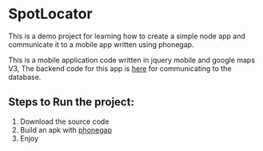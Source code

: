 <h1>SpotLocator</h1>
This is a demo project for learning how to create a simple node app and communicate it to a mobile app written using phonegap.

This is a mobile application code written in  jquery mobile and google maps V3, The backend code for this app is <a href='https://github.com/naeemshaikh27/SpotLocator-nodeServer/'>here</a>
for communicating to the database.

<h2>Steps to Run the project:</h2>
<ol>
<li>Download the source code
</li>
<li>Build an apk with <a href='https://build.phonegap.com/'>phonegap</a>
</li>
<li>Enjoy
</li>
</ol>
